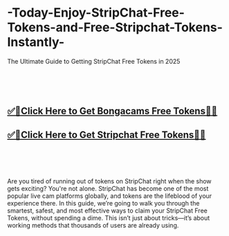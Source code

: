 # -Today-Enjoy-StripChat-Free-Tokens-and-Free-Stripchat-Tokens-Instantly-




The Ultimate Guide to Getting StripChat Free Tokens in 2025

<br><br><br>
<b><h2><a href="https://searchoptima.org/free-stripchat-tokens/">✅🎯Click Here to Get Bongacams Free Tokens🎯✅</a>

</h2></b>

<b><h2><a href="https://searchoptima.org/free-stripchat-tokens/">✅🎯Click Here to Get Stripchat Free Tokens🎯✅</a>

</h2></b> <br><br><br>


Are you tired of running out of tokens on StripChat right when the show gets exciting? You're not alone. StripChat has become one of the most popular live cam platforms globally, and tokens are the lifeblood of your experience there. In this guide, we’re going to walk you through the smartest, safest, and most effective ways to claim your StripChat Free Tokens, without spending a dime. This isn’t just about tricks—it’s about working methods that thousands of users are already using.
